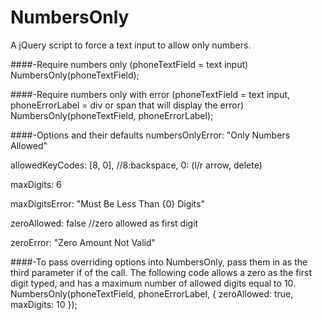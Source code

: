 # NumbersOnly
A jQuery script to force a text input to allow only numbers.

####-Require numbers only (phoneTextField = text input)
NumbersOnly(phoneTextField);

####-Require numbers only with error (phoneTextField = text input, phoneErrorLabel = div or span that will display the error)
NumbersOnly(phoneTextField, phoneErrorLabel);

####-Options and their defaults
numbersOnlyError: "Only Numbers Allowed"

allowedKeyCodes: [8, 0], //8:backspace, 0: (l/r arrow, delete)

maxDigits: 6

maxDigitsError: "Must Be Less Than {0} Digits"

zeroAllowed: false //zero allowed as first digit

zeroError: "Zero Amount Not Valid"



####-To pass overriding options into NumbersOnly, pass them in as the third parameter if of the call.
The following code allows a zero as the first digit typed, and has a maximum number of allowed digits equal to 10.
NumbersOnly(phoneTextField, phoneErrorLabel, { zeroAllowed: true, maxDigits: 10 });


